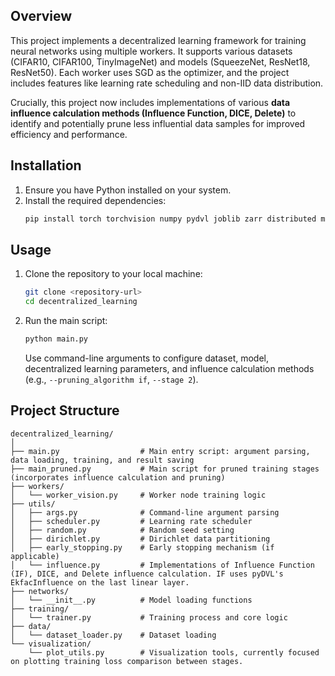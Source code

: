 ## Overview
This project implements a decentralized learning framework for training neural networks using multiple workers. It supports various datasets (CIFAR10, CIFAR100, TinyImageNet) and models (SqueezeNet, ResNet18, ResNet50). Each worker uses SGD as the optimizer, and the project includes features like learning rate scheduling and non-IID data distribution.

Crucially, this project now includes implementations of various **data influence calculation methods (Influence Function, DICE, Delete)** to identify and potentially prune less influential data samples for improved efficiency and performance.

## Installation
1. Ensure you have Python installed on your system.
2. Install the required dependencies:
   ```bash
   pip install torch torchvision numpy pydvl joblib zarr distributed matplotlib seaborn
   ```

## Usage
1. Clone the repository to your local machine:
   ```bash
   git clone <repository-url>
   cd decentralized_learning
   ```
2. Run the main script:
   ```bash
   python main.py
   ```
   Use command-line arguments to configure dataset, model, decentralized learning parameters, and influence calculation methods (e.g., `--pruning_algorithm if`, `--stage 2`).

## Project Structure
```
decentralized_learning/
│
├── main.py                  # Main entry script: argument parsing, data loading, training, and result saving
├── main_pruned.py           # Main script for pruned training stages (incorporates influence calculation and pruning)
├── workers/
│   └── worker_vision.py     # Worker node training logic
├── utils/
│   ├── args.py              # Command-line argument parsing
│   ├── scheduler.py         # Learning rate scheduler
│   ├── random.py            # Random seed setting
│   ├── dirichlet.py         # Dirichlet data partitioning
│   ├── early_stopping.py    # Early stopping mechanism (if applicable)
│   └── influence.py         # Implementations of Influence Function (IF), DICE, and Delete influence calculation. IF uses pyDVL's EkfacInfluence on the last linear layer.
├── networks/
│   └── __init__.py          # Model loading functions
├── training/
│   └── trainer.py           # Training process and core logic
├── data/
│   └── dataset_loader.py    # Dataset loading
└── visualization/
    └── plot_utils.py        # Visualization tools, currently focused on plotting training loss comparison between stages.
``` 
